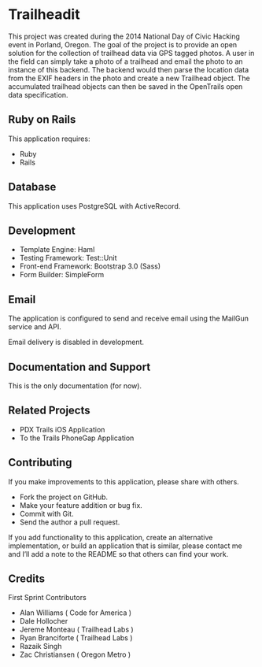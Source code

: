 Trailheadit
=========

This project was created during the 2014 National Day of Civic Hacking event in Porland, Oregon. The goal of the project is to provide an open solution for the collection of trailhead data via GPS tagged photos. A user in the field can simply take a photo of a trailhead and email the photo to an instance of this backend. The backend would then parse the location data from the EXIF headers in the photo and create a new Trailhead object. The accumulated trailhead objects can then be saved in the OpenTrails open data specification.


Ruby on Rails
-------------

This application requires:

-   Ruby
-   Rails


Database
--------

This application uses PostgreSQL with ActiveRecord.

Development
-----------

-   Template Engine: Haml
-   Testing Framework: Test::Unit
-   Front-end Framework: Bootstrap 3.0 (Sass)
-   Form Builder: SimpleForm

Email
-----

The application is configured to send and receive email using the MailGun service and API.

Email delivery is disabled in development.

Documentation and Support
-------------------------

This is the only documentation (for now).

Related Projects
----------------

* PDX Trails iOS Application
* To the Trails PhoneGap Application

Contributing
------------

If you make improvements to this application, please share with others.

-   Fork the project on GitHub.
-   Make your feature addition or bug fix.
-   Commit with Git.
-   Send the author a pull request.

If you add functionality to this application, create an alternative
implementation, or build an application that is similar, please contact
me and I’ll add a note to the README so that others can find your work.

Credits
-------

First Sprint Contributors

* Alan Williams ( Code for America )
* Dale Hollocher
* Jereme Monteau ( Trailhead Labs )
* Ryan Branciforte ( Trailhead Labs )
* Razaik Singh
* Zac Christiansen ( Oregon Metro )

